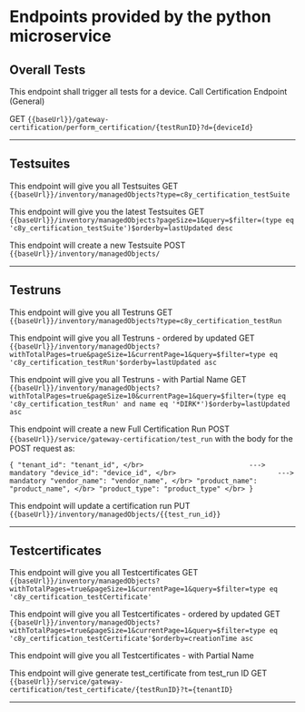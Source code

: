 # Endpoints provided by the python microservice

## Overall Tests

This endpoint shall trigger all tests for a device. Call Certification Endpoint (General)

GET `{{baseUrl}}/gateway-certification/perform_certification/{testRunID}?d={deviceId}`

---

## Testsuites

This endpoint will give you all Testsuites
GET `{{baseUrl}}/inventory/managedObjects?type=c8y_certification_testSuite`

This endpoint will give you the latest Testsuites
GET `{{baseUrl}}/inventory/managedObjects?pageSize=1&query=$filter=(type eq 'c8y_certification_testSuite')$orderby=lastUpdated desc`

This endpoint will create a new Testsuite
POST `{{baseUrl}}/inventory/managedObjects/`


---

## Testruns

This endpoint will give you all Testruns
GET `{{baseUrl}}/inventory/managedObjects?type=c8y_certification_testRun`

This endpoint will give you all Testruns - ordered by updated
GET `{{baseUrl}}/inventory/managedObjects?withTotalPages=true&pageSize=1&currentPage=1&query=$filter=type eq 'c8y_certification_testRun'$orderby=lastUpdated asc`

This endpoint will give you all Testruns - with Partial Name
GET `{{baseUrl}}/inventory/managedObjects?withTotalPages=true&pageSize=10&currentPage=1&query=$filter=(type eq 'c8y_certification_testRun' and name eq '*DIRK*')$orderby=lastUpdated asc`

This endpoint will create a new Full Certification Run
POST `{{baseUrl}}/service/gateway-certification/test_run` with the body for the POST request as:

`{
 "tenant_id": "tenant_id", </br>                          ---> mandatory
 "device_id": "device_id", </br>                         ---> mandatory
 "vendor_name": "vendor_name", </br>
 "product_name": "product_name", </br>
 "product_type": "product_type" </br>
 }`


This endpoint will update a certification run
PUT `{{baseUrl}}/inventory/managedObjects/{{test_run_id}}`


---

## Testcertificates

This endpoint will give you all Testcertificates
GET `{{baseUrl}}/inventory/managedObjects?withTotalPages=true&pageSize=1&currentPage=1&query=$filter=type eq 'c8y_certification_testCertificate'`

This endpoint will give you all Testcertificates - ordered by updated
GET `{{baseUrl}}/inventory/managedObjects?withTotalPages=true&pageSize=1&currentPage=1&query=$filter=type eq 'c8y_certification_testCertificate'$orderby=creationTime asc`

This endpoint will give you all Testcertificates - with Partial Name

This endpoint will give generate test_certificate from test_run ID
GET `{{baseUrl}}/service/gateway-certification/test_certificate/{testRunID}?t={tenantID}`

---
